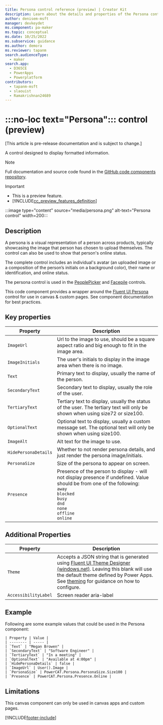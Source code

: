 ```yaml
---
title: Persona control reference (preview) | Creator Kit
description: Learn about the details and properties of the Persona control in the Creator Kit.
author: denisem-msft
manager: devkeydet
ms.component: pa-maker
ms.topic: conceptual
ms.date: 10/25/2022
ms.subservice: guidance
ms.author: demora
ms.reviewer: tapanm
search.audienceType: 
  - maker
search.app: 
  - D365CE
  - PowerApps
  - Powerplatform
contributors:
  - tapanm-msft
  - slaouist
  - Ramakrishnan24689
---
```


# :::no-loc text="Persona"::: control (preview)

[This article is pre-release documentation and is subject to change.]

A control designed to display formatted information.

> [!NOTE]
> Full documentation and source code found in the [GitHub code components repository](https://github.com/microsoft/powercat-code-components/tree/main/persona).

> [!IMPORTANT]
> - This is a preview feature.
> - [!INCLUDE[cc_preview_features_definition](../../includes/cc-preview-features-definition.md)]

:::image type="content" source="media/persona.png" alt-text="Persona control" width=200:::

## Description

A persona is a visual representation of a person across products, typically showcasing the image that person has chosen to upload themselves. The control can also be used to show that person's online status.

The complete control includes an individual's avatar (an uploaded image or a composition of the person’s initials on a background color), their name or identification, and online status.

The persona control is used in the [PeoplePicker](./peoplepicker.md) and [Facepile](./facepile.md) controls.

This code component provides a wrapper around the [Fluent UI Persona](https://developer.microsoft.com/en-us/fluentui#/controls/web/Persona) control for use in canvas & custom pages. See component documentation for best practices.

## Key properties

| Property | Description |
| -------- | ----------- |
| `ImageUrl` |  Url to the image to use, should be a square aspect ratio and big enough to fit in the image area. |
| `ImageInitials` |  The user's initials to display in the image area when there is no image. |
| `Text` |  Primary text to display, usually the name of the person. |
| `SecondaryText` |  Secondary text to display, usually the role of the user. |
| `TertiaryText` |  Tertiary text to display, usually the status of the user. The tertiary text will only be shown when using size72 or size100. |
| `OptionalText` |  Optional text to display, usually a custom message set. The optional text will only be shown when using size100.|
| `ImageAlt` |  Alt text for the image to use. | 
| `HidePersonaDetails` |  Whether to not render persona details, and just render the persona image/initials. |
| `PersonaSize` |  Size of the persona to appear on screen. |
| `Presence` |  Presence of the person to display - will not display presence if undefined. Value should be from one of the following: <br>`away`<br>`blocked`<br>`busy`<br>`dnd`<br>`none`<br>`offline`<br>`online` |

## Additional Properties

| Property | Description |
| -------- | ----------- |
| `Theme` | Accepts a JSON string that is generated using [Fluent UI Theme Designer (windows.net)](https://fabricweb.z5.web.core.windows.net/pr-deploy-site/refs/heads/master/theming-designer/). Leaving this blank will use the default theme defined by Power Apps. See [theming](theme.md) for guidance on how to configure. |
| `AccessibilityLabel` | Screen reader aria-label |

## Example

Following are some example values that could be used in the Persona component:

    | Property | Value |
    | -------- | ----- |
    | `Text` | "Megan Browen" |
    | `SecondaryText` | "Software Engineer" |
    | `TertiaryText` | "In a meeting" |
    | `OptionalText` | "Available at 4:00pm" |
    | `HidePersonaDetails` | false |
    | `ImageUrl` | User().Image |
    | `PersonaSize` | PowerCAT.Persona.PersonaSize.Size100 |
    | `Presence` | PowerCAT.Persona.Presence.Online |

## Limitations

This canvas component can only be used in canvas apps and custom pages.

[!INCLUDE[footer-include](../../includes/footer-banner.md)]
